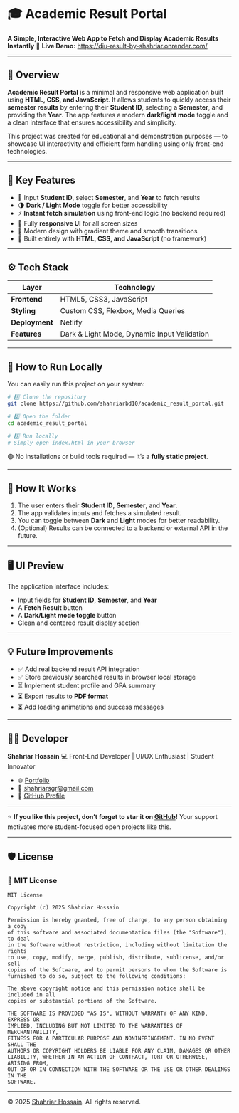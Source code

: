 # 🎓 Academic Result Portal

**A Simple, Interactive Web App to Fetch and Display Academic Results Instantly**
📍 **Live Demo:** https://diu-result-by-shahriar.onrender.com/

---

## 🧠 Overview

**Academic Result Portal** is a minimal and responsive web application built using **HTML, CSS, and JavaScript**.
It allows students to quickly access their **semester results** by entering their **Student ID**, selecting a **Semester**, and providing the **Year**.
The app features a modern **dark/light mode** toggle and a clean interface that ensures accessibility and simplicity.

This project was created for educational and demonstration purposes — to showcase UI interactivity and efficient form handling using only front-end technologies.

---

## 🎯 Key Features

* 🧾 Input **Student ID**, select **Semester**, and **Year** to fetch results
* 🌗 **Dark / Light Mode** toggle for better accessibility
* ⚡ **Instant fetch simulation** using front-end logic (no backend required)
* 📱 Fully **responsive UI** for all screen sizes
* 🎨 Modern design with gradient theme and smooth transitions
* 🧩 Built entirely with **HTML, CSS, and JavaScript** (no framework)

---

## ⚙️ Tech Stack

| Layer          | Technology                                  |
| -------------- | ------------------------------------------- |
| **Frontend**   | HTML5, CSS3, JavaScript                     |
| **Styling**    | Custom CSS, Flexbox, Media Queries          |
| **Deployment** | Netlify                                     |
| **Features**   | Dark & Light Mode, Dynamic Input Validation |

---

## 🚀 How to Run Locally

You can easily run this project on your system:

```bash
# 1️⃣ Clone the repository
git clone https://github.com/shahriarbd10/academic_result_portal.git

# 2️⃣ Open the folder
cd academic_result_portal

# 3️⃣ Run locally
# Simply open index.html in your browser
```

🟢 No installations or build tools required — it’s a **fully static project**.

---

## 🧠 How It Works

1. The user enters their **Student ID**, **Semester**, and **Year**.
2. The app validates inputs and fetches a simulated result.
3. You can toggle between **Dark** and **Light** modes for better readability.
4. (Optional) Results can be connected to a backend or external API in the future.

---

## 🖥️ UI Preview

The application interface includes:

* Input fields for **Student ID**, **Semester**, and **Year**
* A **Fetch Result** button
* A **Dark/Light mode toggle** button
* Clean and centered result display section

---

## 💡 Future Improvements

* ✅ Add real backend result API integration
* ✅ Store previously searched results in browser local storage
* ⏳ Implement student profile and GPA summary
* ⏳ Export results to **PDF format**
* ⏳ Add loading animations and success messages

---

## 👨‍💻 Developer

**Shahriar Hossain**
💻 Front-End Developer | UI/UX Enthusiast | Student Innovator

* 🌐 [Portfolio](https://shahriarbd10.github.io)
* 📧 [shahriarsgr@gmail.com](mailto:shahriarsgr@gmail.com)
* 🧱 [GitHub Profile](https://github.com/shahriarbd10)

---

⭐ **If you like this project, don’t forget to star it on [GitHub](https://github.com/shahriarbd10/academic_result_portal)!**
Your support motivates more student-focused open projects like this.

---

## 🛡️ License

### 📄 MIT License

```
MIT License

Copyright (c) 2025 Shahriar Hossain

Permission is hereby granted, free of charge, to any person obtaining a copy
of this software and associated documentation files (the "Software"), to deal
in the Software without restriction, including without limitation the rights
to use, copy, modify, merge, publish, distribute, sublicense, and/or sell
copies of the Software, and to permit persons to whom the Software is
furnished to do so, subject to the following conditions:

The above copyright notice and this permission notice shall be included in all
copies or substantial portions of the Software.

THE SOFTWARE IS PROVIDED "AS IS", WITHOUT WARRANTY OF ANY KIND, EXPRESS OR
IMPLIED, INCLUDING BUT NOT LIMITED TO THE WARRANTIES OF MERCHANTABILITY,
FITNESS FOR A PARTICULAR PURPOSE AND NONINFRINGEMENT. IN NO EVENT SHALL THE
AUTHORS OR COPYRIGHT HOLDERS BE LIABLE FOR ANY CLAIM, DAMAGES OR OTHER
LIABILITY, WHETHER IN AN ACTION OF CONTRACT, TORT OR OTHERWISE, ARISING FROM,
OUT OF OR IN CONNECTION WITH THE SOFTWARE OR THE USE OR OTHER DEALINGS IN THE
SOFTWARE.
```

---

© 2025 [Shahriar Hossain](https://github.com/shahriarbd10). All rights reserved.


